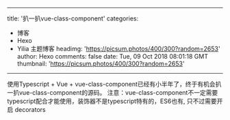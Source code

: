 
---
title: '扒一扒vue-class-component'
categories: 
 - 博客
 - Hexo
 - Yilia 主题博客
headimg: 'https://picsum.photos/400/300?random=2653'
author: Hexo
comments: false
date: Tue, 09 Oct 2018 08:01:18 GMT
thumbnail: 'https://picsum.photos/400/300?random=2653'
---

<div>   
使用Typescript + Vue + vue-class-component已经有小半年了，终于有机会扒一扒vue-class-component的源码。
注意：vue-class-component不一定需要typescript配合才能使用，装饰器不是typescript特有的，ES6也有, 只不过需要开启 decorators
      
      
</div>
            